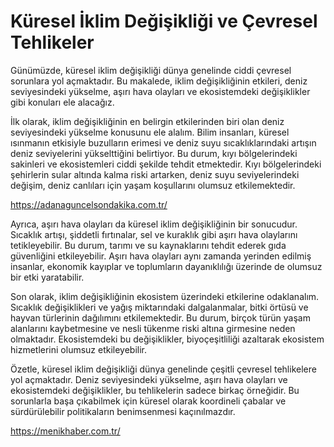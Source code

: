 # Küresel İklim Değişikliği ve Çevresel Tehlikeler

Günümüzde, küresel iklim değişikliği dünya genelinde ciddi çevresel sorunlara yol açmaktadır. Bu makalede, iklim değişikliğinin etkileri, deniz seviyesindeki yükselme, aşırı hava olayları ve ekosistemdeki değişiklikler gibi konuları ele alacağız.

İlk olarak, iklim değişikliğinin en belirgin etkilerinden biri olan deniz seviyesindeki yükselme konusunu ele alalım. Bilim insanları, küresel ısınmanın etkisiyle buzulların erimesi ve deniz suyu sıcaklıklarındaki artışın deniz seviyelerini yükselttiğini belirtiyor. Bu durum, kıyı bölgelerindeki sakinleri ve ekosistemleri ciddi şekilde tehdit etmektedir. Kıyı bölgelerindeki şehirlerin sular altında kalma riski artarken, deniz suyu seviyelerindeki değişim, deniz canlıları için yaşam koşullarını olumsuz etkilemektedir.

https://adanaguncelsondakika.com.tr/

Ayrıca, aşırı hava olayları da küresel iklim değişikliğinin bir sonucudur. Sıcaklık artışı, şiddetli fırtınalar, sel ve kuraklık gibi aşırı hava olaylarını tetikleyebilir. Bu durum, tarımı ve su kaynaklarını tehdit ederek gıda güvenliğini etkileyebilir. Aşırı hava olayları aynı zamanda yerinden edilmiş insanlar, ekonomik kayıplar ve toplumların dayanıklılığı üzerinde de olumsuz bir etki yaratabilir.

Son olarak, iklim değişikliğinin ekosistem üzerindeki etkilerine odaklanalım. Sıcaklık değişiklikleri ve yağış miktarındaki dalgalanmalar, bitki örtüsü ve hayvan türlerinin dağılımını etkilemektedir. Bu durum, birçok türün yaşam alanlarını kaybetmesine ve nesli tükenme riski altına girmesine neden olmaktadır. Ekosistemdeki bu değişiklikler, biyoçeşitliliği azaltarak ekosistem hizmetlerini olumsuz etkileyebilir.

Özetle, küresel iklim değişikliği dünya genelinde çeşitli çevresel tehlikelere yol açmaktadır. Deniz seviyesindeki yükselme, aşırı hava olayları ve ekosistemdeki değişiklikler, bu tehlikelerin sadece birkaç örneğidir. Bu sorunlarla başa çıkabilmek için küresel olarak koordineli çabalar ve sürdürülebilir politikaların benimsenmesi kaçınılmazdır.

https://menikhaber.com.tr/

